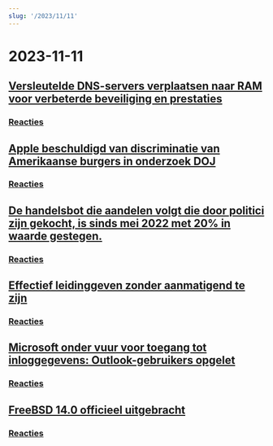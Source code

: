 ```yaml
---
slug: '/2023/11/11'
---
```


# 2023-11-11

## [Versleutelde DNS-servers verplaatsen naar RAM voor verbeterde beveiliging en prestaties](https://mullvad.net/en/blog/moving-our-encrypted-dns-servers-to-run-in-ram)


### [Reacties](https://news.ycombinator.com/item?id=38217355)


## [Apple beschuldigd van discriminatie van Amerikaanse burgers in onderzoek DOJ](https://arstechnica.com/tech-policy/2023/11/apple-discriminated-against-us-citizens-in-hiring-doj-says/)


### [Reacties](https://news.ycombinator.com/item?id=38224950)


## [De handelsbot die aandelen volgt die door politici zijn gekocht, is sinds mei 2022 met 20% in waarde gestegen.](https://www.threads.net/@quiverquantitative/post/CzcB-Gsgqow)


### [Reacties](https://news.ycombinator.com/item?id=38226404)


## [Effectief leidinggeven zonder aanmatigend te zijn](https://www.jeffwofford.com/?p=2089)


### [Reacties](https://news.ycombinator.com/item?id=38224245)


## [Microsoft onder vuur voor toegang tot inloggegevens: Outlook-gebruikers opgelet](https://www.heise.de/news/Microsoft-lays-hands-on-login-data-Beware-of-the-new-Outlook-9358925.html)


### [Reacties](https://news.ycombinator.com/item?id=38219568)


## [FreeBSD 14.0 officieel uitgebracht](https://lists.freebsd.org/archives/dev-commits-src-all/2023-November/033349.html)


### [Reacties](https://news.ycombinator.com/item?id=38219578)


<head>
  <meta property="og:title" content="Versleutelde DNS-servers verplaatsen naar RAM voor verbeterde beveiliging en prestaties" />
  <meta property="og:type" content="website" />
  <meta property="og:image" content="https://og.cho.sh/api/og/?title=Versleutelde%20DNS-servers%20verplaatsen%20naar%20RAM%20voor%20verbeterde%20beveiliging%20en%20prestaties&subheading=zaterdag%2011%20november%202023%3A%20Samenvatting%20Hacker%20News" />
</head>
